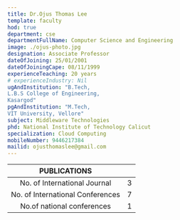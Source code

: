 ```yaml
---
title: Dr.Ojus Thomas Lee
template: faculty
hod: true
department: cse
departmentFullName: Computer Science and Engineering
image: ./ojus-photo.jpg
designation: Associate Professor
dateOfJoining: 25/01/2001
dateOfJoiningCape: 08/11/1999
experienceTeaching: 20 years
# experienceIndustry: Nil
ugAndInstitution: "B.Tech,
L.B.S College of Engineering,
Kasargod"
pgAndInstitution: "M.Tech,
VIT University, Vellore"
subject: Middleware Technologies
phd: National Institute of Technology Calicut
specialization: Cloud Computing
mobileNumber: 9446217384
mailid: ojusthomaslee@gmail.com
---
```

|           PUBLICATIONS           |     |
| :------------------------------: | :-: |
|   No. of International Journal   |  3  |
| No. of International Conferences |  7  |
|    No.of national conferences    |  1  |
